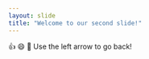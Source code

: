 ```yaml
---
layout: slide
title: "Welcome to our second slide!"
---
```

:+1: 😄 🍉
Use the left arrow to go back!
